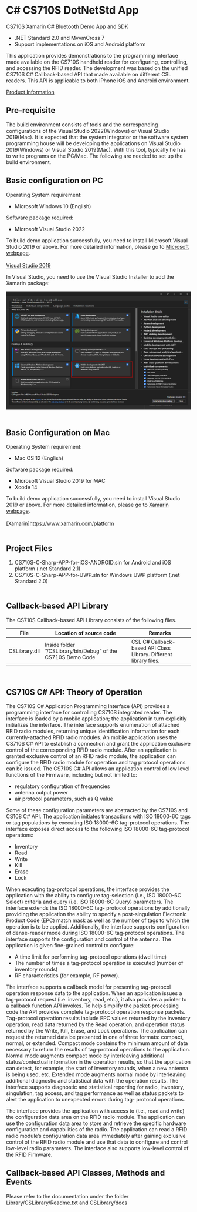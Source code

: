 # C# CS710S DotNetStd App

CS710S Xamarin C# Bluetooth Demo App and SDK 

- .NET Standard 2.0 and MvvmCross 7
- Support implementations on iOS and Android platform

This application provides demonstrations to the programming interface made available on the CS710S handheld reader for configuring, controlling, and accessing the RFID reader.  The development was based on the unified CS710S C# Callback-based API that made available on different CSL readers.  This API is applicable to both iPhone iOS and Android environment.  

[Product Information](https://www.convergence.com.hk/CS710S/)
<br>

## Pre-requisite

The build environment consists of tools and the corresponding configurations of the Visual Studio 2022(Windows) or Visual Studio 2019(Mac).  It is expected that the system integrator or the software system programming house will be developing the applications on Visual Studio 2019(Windows) or Visual Studio 2019(Mac).  With this tool, typically he has to write programs on the PC/Mac.  The following are needed to set up the build environment.

## Basic configuration on PC

Operating System requirement:
-	Microsoft Windows 10 (English)

Software package required:
-	Microsoft Visual Studio 2022

To build demo application successfully, you need to install Microsoft Visual Studio 2019 or above. For more detailed information, please go to [Microsoft webpage](https:/docs.microsoft.com/en-us/visualstudio/welcome-to-visual-studio).
<br><br>
[Visual Studio 2019](https://www.visualstudio.com/zh-hant/vs/whatsnew/)

In Visual Studio, you need to use the Visual Studio Installer to add the Xamarin package:<br>

<img src="app_img/CS108-DotnetMobileDev.png" width="800"/> <br><br>

## Basic Configuration on Mac

Operating System requirement:
-	Mac OS 12 (English)

Software package required:
-	Microsoft Visual Studio 2019 for MAC
-	Xcode 14

To build demo application successfully, you need to install Visual Studio 2019 or above. For more detailed information, please go to [Xamarin webpage](https://www.xamarin.com/).
<br><br>
[Xamarin]https://www.xamarin.com/platform
<br><br>

## Project Files
1. CS710S-C-Sharp-APP-for-iOS-ANDROID.sln for Android and iOS platform (.net Standard 2.1)
2. CS710S-C-Sharp-APP-for-UWP.sln for Windows UWP platform (.net Standard 2.0)
<br><br>

## Callback-based API Library

The CS710S Callback-based API Library consists of the following files. 

|File   | Location of source code |Remarks  |
|-------|-------------------------|---------|
|CSLibrary.dll|Inside folder “/CSLibrary/bin/Debug” of the CS710S Demo Code|CSL C# Callback-based API Class Library. Different library files.|
<br>

## CS710S C# API: Theory of Operation

The CS710S C# Application Programming Interface (API) provides a programming interface for controlling CS710S integrated reader. The interface is loaded by a mobile application; the application in turn explicitly initializes the interface. The interface supports enumeration of attached RFID radio modules, returning unique identification information for each currently-attached RFID radio modules. An mobile application uses the CS710S C# API to establish a connection and grant the application exclusive control of the corresponding RFID radio module. After an application is granted exclusive control of an RFID radio module, the application can configure the RFID radio module for operation and tag protocol operations can be issued. The CS710S C# API allows an application control of low level functions of the Firmware, including but not limited to: 

- regulatory configuration of frequencies 
- antenna output power 
- air protocol parameters, such as Q value 

Some of these configuration parameters are abstracted by the CS710S and CS108 C# API. The application initiates transactions with ISO 18000-6C tags or tag populations by executing ISO 18000-6C tag-protocol operations. The interface exposes direct access to the following ISO 18000-6C tag-protocol operations: 

- Inventory 
- Read 
- Write 
- Kill 
- Erase 
- Lock 

When executing tag-protocol operations, the interface provides the application with the ability to configure tag-selection (i.e., ISO 18000-6C Select) criteria and query (i.e. ISO 18000-6C Query) parameters. The interface extends the ISO 18000-6C tag- protocol operations by additionally providing the application the ability to specify a post-singulation Electronic Product Code (EPC) match mask as well as the number of tags to which the operation is to be applied. Additionally, the interface supports configuration of dense-reader mode during ISO 18000-6C tag-protocol operations. The interface supports the configuration and control of the antenna. The application is given fine-grained control to configure: 

- A time limit for performing tag-protocol operations (dwell time) 
- The number of times a tag-protocol operation is executed (number of inventory rounds) 
- RF characteristics (for example, RF power). 

The interface supports a callback model for presenting tag-protocol operation response data to the application. When an application issues a tag-protocol request (i.e. inventory, read, etc.), it also provides a pointer to a callback function API invokes. To help simplify the packet-processing code the API provides complete tag-protocol operation response packets. Tag-protocol operation results include EPC values returned by the Inventory operation, read data returned by the Read operation, and operation status returned by the Write, Kill, Erase, and Lock operations. The application can request the returned data be presented in one of three formats: compact, normal, or extended. Compact mode contains the minimum amount of data necessary to return the results of tag-protocol operations to the application. Normal mode augments compact mode by interleaving additional status/contextual information in the operation results, so that the application can detect, for example, the start of inventory rounds, when a new antenna is being used, etc. Extended mode augments normal mode by interleaving additional diagnostic and statistical data with the operation results. The interface supports diagnostic and statistical reporting for radio, inventory, singulation, tag access, and tag performance as well as status packets to alert the application to unexpected errors during tag- protocol operations. 

The interface provides the application with access to (i.e., read and write) the configuration data area on the RFID radio module. The application can use the configuration data area to store and retrieve the specific hardware configuration and capabilities of the radio. The application can read a RFID radio module’s configuration data area immediately after gaining exclusive control of the RFID radio module and use that data to configure and control low-level radio parameters. The interface also supports low-level control of the RFID Firmware. 

## Callback-based API Classes, Methods and Events

Please refer to the documentation under the folder Library/CSLibrary/Readme.txt and CSLibrary/docs

